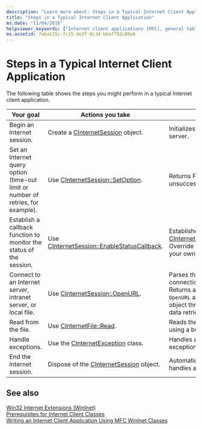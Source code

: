 ```yaml
---
description: "Learn more about: Steps in a Typical Internet Client Application"
title: "Steps in a Typical Internet Client Application"
ms.date: "11/04/2016"
helpviewer_keywords: ["Internet client applications [MFC], general table", "WinInet classes [MFC], programming", "Internet applications [MFC], client applications"]
ms.assetid: 7aba135c-7c15-4e2f-8c34-bbaf792c89a6
---
```

# Steps in a Typical Internet Client Application

The following table shows the steps you might perform in a typical Internet client application.

|Your goal|Actions you take|Effects|
|---------------|----------------------|-------------|
|Begin an Internet session.|Create a [CInternetSession](../mfc/reference/cinternetsession-class.md) object.|Initializes WinInet and connects to server.|
|Set an Internet query option (time-out limit or number of retries, for example).|Use [CInternetSession::SetOption](../mfc/reference/cinternetsession-class.md#setoption).|Returns FALSE if operation was unsuccessful.|
|Establish a callback function to monitor the status of the session.|Use [CInternetSession::EnableStatusCallback](../mfc/reference/cinternetsession-class.md#enablestatuscallback).|Establishes a callback to [CInternetSession::OnStatusCallback](../mfc/reference/cinternetsession-class.md#onstatuscallback). Override `OnStatusCallback` to create your own callback routine.|
|Connect to an Internet server, intranet server, or local file.|Use [CInternetSession::OpenURL](../mfc/reference/cinternetsession-class.md#openurl).|Parses the URL and opens a connection to the specified server. Returns a [CStdioFile](../mfc/reference/cstdiofile-class.md) (if you pass `OpenURL` a local file name). This is the object through which you access data retrieved from the server or file.|
|Read from the file.|Use [CInternetFile::Read](../mfc/reference/cinternetfile-class.md#read).|Reads the specified number of bytes using a buffer you supply.|
|Handle exceptions.|Use the [CInternetException](../mfc/reference/cinternetexception-class.md) class.|Handles all common Internet exception types.|
|End the Internet session.|Dispose of the [CInternetSession](../mfc/reference/cinternetsession-class.md) object.|Automatically cleans up open file handles and connections.|

## See also

[Win32 Internet Extensions (WinInet)](../mfc/win32-internet-extensions-wininet.md)<br/>
[Prerequisites for Internet Client Classes](../mfc/prerequisites-for-internet-client-classes.md)<br/>
[Writing an Internet Client Application Using MFC WinInet Classes](../mfc/writing-an-internet-client-application-using-mfc-wininet-classes.md)
